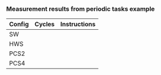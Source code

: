 ### Measurement results from periodic tasks example

|Config| Cycles| Instructions |
|------|-------|--------------|
| SW   | |
| HWS  | | 
| PCS2 | |
| PCS4 | |